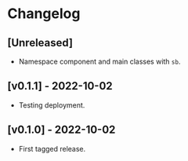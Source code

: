 # Changelog

## [Unreleased]

- Namespace component and main classes with `sb`.

## [v0.1.1] - 2022-10-02

- Testing deployment.

## [v0.1.0] - 2022-10-02

- First tagged release.
